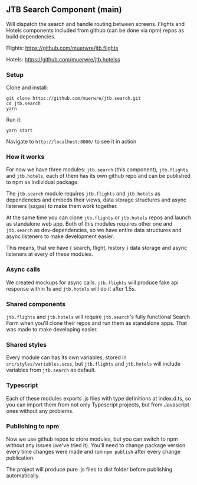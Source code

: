 ## JTB Search Component (main)

Will dispatch the search and handle routing between screens. Flights and Hotels components included from 
github (can be done via npm) repos as build dependencies.


Flights: https://github.com/muerwre/jtb.flights 

Hotels: https://github.com/muerwre/jtb.hotelss 

### Setup
Clone and install:

```
git clone https://github.com/muerwre/jtb.search.git
cd jtb.search
yarn
```

Run it:
```
yarn start
```

Navigate to ```http://localhost:8000/``` to see it in action

### How it works
For now we have three modules: ```jtb.search``` (this component), ```jtb.flights``` and ```jtb.hotels```, each of them has
its own github repo and can be published to npm as individual package.

The ```jtb.search``` module requires ```jtb.flights``` and ```jtb.hotels``` as dependencies and embeds their 
views, data storage structures and async listeners (sagas) to make them work together.

At the same time you can clone ```jtb.flights``` or ```jtb.hotels``` repos and launch as standalone web app. Both of 
this modules requires other one and ```jtb.search``` as dev-dependencies, so we have entire data structures and async
listeners to make development easier.

This means, that we have { search, flight, history } data storage and async listeners at every of these modules. 

### Async calls
We created mockups for async calls. ```jtb.flights``` will produce fake api response within 1s and  ```jtb.hotels``` 
will do it after 1.5s.

### Shared components 
```jtb.flights``` and ```jtb.hotels``` will require  ```jtb.search```'s fully functional Search Form when you'll
clone their repos and run them as standalone apps. That was made to make developing easier. 

### Shared styles
Every module can has its own variables, stored in ```src/styles/variables.scss```, but ```jtb.flights``` and 
```jtb.hotels``` will include variables from ```jtb.search``` as default.

### Typescript
Each of these modules exports .js files with type definitions at index.d.ts, so you can import them from not only
Typescript projects, but from Javascript ones without any problems.

### Publishing to npm
Now we use github repos to store modules, but you can switch to npm without any issues (we've tried it). You'll
need to change package version every time changes were made and run ```npm publish``` after every change publication.

The project will produce pure .js files to dist folder before publishing automatically.
